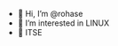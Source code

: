 - 👋 Hi, I’m @rohase
- 👀 I’m interested in LINUX
- 🌱 ITSE 


<!---
rohase/rohase is a ✨ special ✨ repository because its `README.md` (this file) appears on your GitHub profile.
You can click the Preview link to take a look at your changes.
--->
